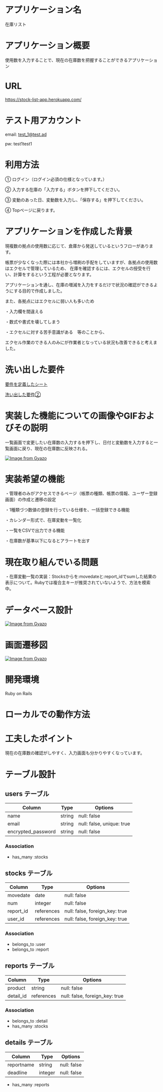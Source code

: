 # アプリケーション名
在庫リスト

# アプリケーション概要
使用数を入力することで、現在の在庫数を把握することができるアプリケーション

# URL
https://stock-list-app.herokuapp.com/

# テスト用アカウント
email:
test_1@test.ad

pw:
test1test1

# 利用方法
① ログイン（ログイン必須の仕様となっています。）

② 入力する在庫の「入力する」ボタンを押下してください。

③ 変動のあった日、変動数を入力し、「保存する」を押下してください。

④ Topページに戻ります。

# アプリケーションを作成した背景
現複数の拠点の使用数に応じて、倉庫から発送しているというフローがあります。

帳票が少なくなった際には本社から増刷の手配をしていますが、各拠点の使用数はエクセルで管理しているため、
在庫を確認するには、エクセルの授受を行い、計算をするという工程が必要となります。

アプリケーションを通し、在庫の増減を入力をするだけで状況の確認ができるようにする目的で作成しました。

また、各拠点にはエクセルに弱い人も多いため

・入力欄を間違える

・数式や書式を壊してしまう

・エクセルに対する苦手意識がある　等のことから、

エクセル作業のできる人のみにが作業者となっている状況も改善できると考えました。

# 洗い出した要件
[要件を定義したシート](https://docs.google.com/spreadsheets/d/12HZikHPaOe1PTmnx8pEd-tpG2kAiMrl2KpEyROhfkZw/edit?usp=sharing)

[洗い出した要件②](https://docs.google.com/presentation/d/1YsgQMyQqlUw5o7HtIiUWMPlc3ExAU4r7tj6sSn7eVWM/edit?usp=sharing)

# 実装した機能についての画像やGIFおよびその説明

一覧画面で変更したい在庫数の入力するを押下し、日付と変動数を入力すると一覧画面に戻り、現在の在庫数に反映される。

[![Image from Gyazo](https://i.gyazo.com/54c986bbabeb89c0883aeed2de82adde.gif)](https://gyazo.com/54c986bbabeb89c0883aeed2de82adde)


# 実装希望の機能
・管理者のみがアクセスできるページ（帳票の種類、帳票の情報、ユーザー登録画面）の作成と遷移の設定

・1種類づつ数値の登録を行っている仕様を、一括登録できる機能

・カレンダー形式で、在庫変動を一覧化

・一覧をCSVで出力できる機能

・在庫数が基準以下になるとアラートを出す

# 現在取り組んでいる問題
・在庫変動一覧の実装：Stocksからを:movedateと:report_idでsumした結果の表示について。Rubyでは複合主キーが推奨されていないようで、方法を模索中。

# データベース設計
[![Image from Gyazo](https://i.gyazo.com/38df394e8d033f20322317a77fe84a39.png)](https://gyazo.com/38df394e8d033f20322317a77fe84a39)

# 画面遷移図
[![Image from Gyazo](https://i.gyazo.com/4374c898ab577a9ca6a307d24eaf6f3f.png)](https://gyazo.com/4374c898ab577a9ca6a307d24eaf6f3f)


# 開発環境
Ruby on Rails

# ローカルでの動作方法


# 工夫したポイント
現在の在庫数の確認がしやすく、入力画面も分かりやすくなっています。


# テーブル設計
## users テーブル
| Column              | Type    | Options                    |
| ------------------- | ------- | -------------------------- |
| name                | string  | null: false                |
| email               | string  | null: false, unique: true  |
| encrypted_password  | string  | null: false                |

### Association
- has_many :stocks

## stocks テーブル
| Column              | Type       | Options                        |
| ------------------- | ---------- | ------------------------------ |
| movedate            | date       | null: false                    |
| num                 | integer    | null: false                    |
| report_id           | references | null: false, foreign_key: true |
| user_id             | references | null: false, foreign_key: true |

### Association
- belongs_to :user
- belongs_to :report

## reports テーブル
| Column              | Type       | Options                        |
| ------------------- | ---------- | ------------------------------ |
| product             | string     | null: false                    |
| detail_id           | references | null: false, foreign_key: true |

### Association
- belongs_to :detail
- has_many :stocks

## details テーブル
| Column              | Type    | Options          |
| ------------------- | ------- | ---------------- |
| reportname          | string  | null: false      |
| deadline            | integer | null: false      |
- has_many :reports
